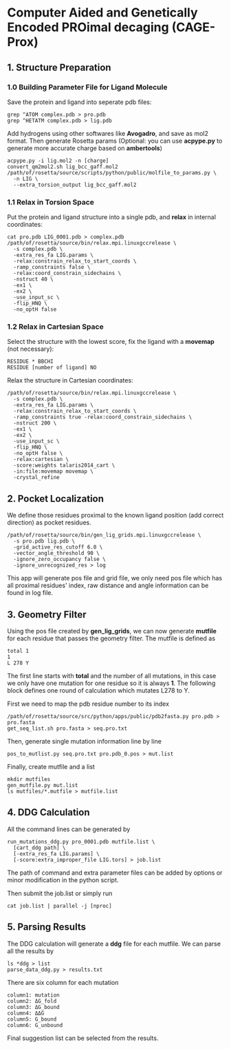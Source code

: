 # Computer Aided and Genetically Encoded PROimal decaging (CAGE-Prox)

## 1. Structure Preparation

### 1.0 Building Parameter File for Ligand Molecule

Save the protein and ligand into seperate pdb files:

    grep ^ATOM complex.pdb > pro.pdb
    grep ^HETATM complex.pdb > lig.pdb

Add hydrogens using other softwares like **Avogadro**, and save as mol2 format. Then generate Rosetta params (Optional: you can use **acpype.py** to generate more accurate charge based on **ambertools**)

    acpype.py -i lig.mol2 -n [charge]
    convert_qm2mol2.sh lig_bcc_gaff.mol2
    /path/of/rosetta/source/scripts/python/public/molfile_to_params.py \
      -n LIG \
      --extra_torsion_output lig_bcc_gaff.mol2

### 1.1 Relax in Torsion Space
Put the protein and ligand structure into a single pdb, and **relax** in internal coordinates:

    cat pro.pdb LIG_0001.pdb > complex.pdb
    /path/of/rosetta/source/bin/relax.mpi.linuxgccrelease \
      -s complex.pdb \
      -extra_res_fa LIG.params \
      -relax:constrain_relax_to_start_coords \
      -ramp_constraints false \
      -relax:coord_constrain_sidechains \
      -nstruct 40 \
      -ex1 \
      -ex2 \
      -use_input_sc \
      -flip_HNQ \
      -no_optH false

### 1.2 Relax in Cartesian Space
Select the structure with the lowest score, fix the ligand with a **movemap** (not necessary):

    RESIDUE * BBCHI
    RESIDUE [number of ligand] NO

Relax the structure in Cartesian coordinates:

    /path/of/rosetta/source/bin/relax.mpi.linuxgccrelease \
      -s complex.pdb \
      -extra_res_fa LIG.params \
      -relax:constrain_relax_to_start_coords \
      -ramp_constraints true -relax:coord_constrain_sidechains \
      -nstruct 200 \
      -ex1 \
      -ex2 \
      -use_input_sc \
      -flip_HNQ \
      -no_optH false \
      -relax:cartesian \
      -score:weights talaris2014_cart \
      -in:file:movemap movemap \
      -crystal_refine

## 2. Pocket Localization
We define those residues proximal to the known ligand position (add correct direction) as pocket residues.

    /path/of/rosetta/source/bin/gen_lig_grids.mpi.linuxgccrelease \
      -s pro.pdb lig.pdb \
      -grid_active_res_cutoff 6.0 \
      -vector_angle_threshold 90 \
      -ignore_zero_occupancy false \
      -ignore_unrecognized_res > log

This app will generate pos file and grid file, we only need pos file which has all proximal residues' index, raw distance and angle information can be found in log file.

## 3. Geometry Filter
Using the pos file created by **gen_lig_grids**, we can now generate **mutfile** for each residue that passes the geometry filter. The mutfile is defined as

    total 1
    1
    L 278 Y

The first line starts with **total** and the number of all mutations, in this case we only have one mutation for one residue so it is always **1**. The following block defines one round of calculation which mutates L278 to Y.

First we need to map the pdb residue number to its index

    /path/of/rosetta/source/src/python/apps/public/pdb2fasta.py pro.pdb > pro.fasta
    get_seq_list.sh pro.fasta > seq.pro.txt

Then, generate single mutation information line by line

    pos_to_mutlist.py seq.pro.txt pro.pdb_0.pos > mut.list

Finally, create mutfile and a list

    mkdir mutfiles
    gen_mutfile.py mut.list
    ls mutfiles/*.mutfile > mutfile.list

## 4. DDG Calculation
All the command lines can be generated by

    run_mutations_ddg.py pro_0001.pdb mutfile.list \
      [cart_ddg path] \
      [-extra_res_fa LIG.params] \
      [-score:extra_improper_file LIG.tors] > job.list

The path of command and extra parameter files can be added by options or minor modification in the python script.

Then submit the job.list or simply run

    cat job.list | parallel -j [nproc]

## 5. Parsing Results
The DDG calculation will generate a **ddg** file for each mutfile. We can parse all the results by

    ls *ddg > list
    parse_data_ddg.py > results.txt

There are six column for each mutation

    column1: mutation
    column2: ΔG_fold
    column3: ΔG_bound
    column4: ΔΔG
    column5: G_bound
    column6: G_unbound

Final suggestion list can be selected from the results.
